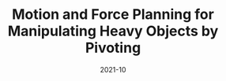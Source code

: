 ---
title: "Motion and Force Planning for Manipulating Heavy Objects by Pivoting"
collection: publications
permalink: /publication/Motion_Force_Planning_IROS_2021
# excerpt: 'This paper is about fixing template issue #693.'
date: 2021-10
venue: 'IEEE/RSJ International Conference on Intelligent Robots and Systems (IROS) 2021'
paperurl: 'http://academicpages.github.io/files/paper3.pdf'
citation: 'A. Fakhari, A. Patankar and N. Chakraborty. **Motion and Force Planning for Manipulating Heavy Objects by Pivoting**. <i>IEEE/RSJ International Conference on Intelligent Robots and Systems (IROS)</i>, Prague, Czech Republic, 2021'
---